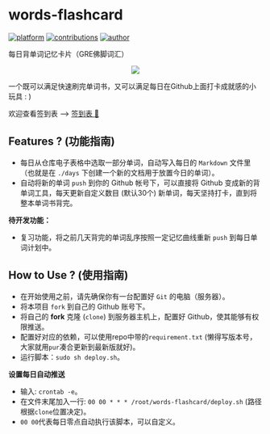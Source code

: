 # words-flashcard
[![platform](https://img.shields.io/badge/platform-markdown-blue.svg)](https://shields.io/) [![contributions](https://img.shields.io/badge/contributions-welcome-green.svg)](https://github.com/huangyz0918/words-flashcard) [![author](https://img.shields.io/badge/principal-huangyz0918-yellow.svg)](https://github.com/huangyz0918/words-flashcard)

每日背单词记忆卡片（GRE佛脚词汇）

<div align=center><img src="https://i.loli.net/2018/05/10/5af3b02769994.png"/></div>

一个既可以满足快速刷完单词书，又可以满足每日在Github上面打卡成就感的小玩具 : )

欢迎查看签到表 --> [签到表 :book:](./days)

## Features ? (功能指南)

- 每日从仓库电子表格中选取一部分单词，自动写入每日的 `Markdown` 文件里（也就是在 `./days` 下创建一个新的文档用于放置今日的单词）。
- 自动将新的单词 `push` 到你的 Github 帐号下，可以直接将 Github 变成新的背单词工具，每天更新自定义数目 (默认30个) 新单词，每天坚持打卡，直到将整本单词书背完。

**待开发功能：**

- 复习功能，将之前几天背完的单词乱序按照一定记忆曲线重新 `push` 到每日单词计划中。

## How to Use  ? (使用指南)

- 在开始使用之前，请先确保你有一台配置好 `Git` 的电脑（服务器）。
- 将本项目 `fork` 到自己的 Github 账号下。
- 将自己的 **fork** 克隆 (`clone`) 到服务器主机上，配置好 Github，使其能够有权限推送。
- 配置好对应的依赖，可以使用repo中带的`requirement.txt` (懒得写版本号，大家就用`pur`凑合更新到最新版就好)。
- 运行脚本：`sudo sh deploy.sh`。

**设置每日自动推送**
- 输入:  `crontab -e`。
- 在文件末尾加入一行: `00 00 * * * /root/words-flashcard/deploy.sh` (路径根据`clone`位置决定)。
- `00 00`代表每日零点自动执行该脚本，可以自定义。

